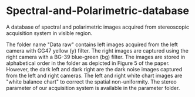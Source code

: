 # Spectral-and-Polarimetric-database
A database of spectral and polarimetric images acquired from stereoscopic acquisition system in visible region.

The folder name  "Data raw" contains left images acquired from the left camera with GG47 yellow (y) filter. The right images are captured using the right camera with a BG-39 blue-green (bg) filter. The images are stored in alphabetical order in the folder as depicted in Figure 5 of the paper.
However, the dark left and dark right are the dark noise images captured from the left and right cameras.
The left and right white chart images are "white balance chart" to correct the spatial non-uniformity.
The stereo parameter of our acquisition system is available in the parameter folder.
